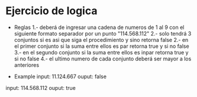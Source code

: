 # Ejercicio de logica

- Reglas
1.- deberá de ingresar una cadena de numeros de 1 al 9 con el siguiente formato separador por un punto "114.568.112"
2.- solo tendrá 3 conjuntos si es asi que siga el procedimiento y sino retorna false
2.- en el primer conjunto si la suma entre ellos es par retorna true y si no false
3.- en el segundo conjunto si la suma entre ellos es inpar retorna true y si no false
4.- el ultimo numero de cada conjunto deberá ser mayor a los anteriores

- Example
input: 11.124.667
ouput: false

input: 114.568.112
ouput: true
